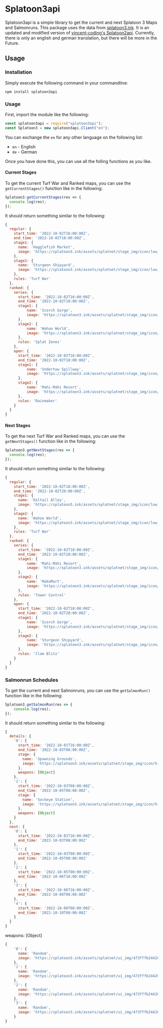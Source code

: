 # Splatoon3api
Splatoon3api is a simple library to get the current and next Splatoon 3 Maps and Salmonruns. This package uses the data from [splatoon3.ink](https://splatoon3.ink/). It is an updated and modified version of [vincent-coding's Splatoon2api](https://github.com/vincent-coding/Splatoon2api). Currently, there is only an english and german translation, but there will be more in the Future.

## Usage
### Installation
Simply execute the following command in your commandline:
```
npm install splatoon3api
```
### Usage
First, import the module like the following:
```js
const splatoon3api = require("splatoon3api");
const Splatoon3 = new splatoon3api.Client("en");
```
You can exchange the `en` for any other language on the following list:
- `en` - English
- `de` - German

Once you have done this, you can use all the folling functions as you like.

#### Current Stages
To get the current Turf War and Ranked maps, you can use the `getCurrentStages()` function like in the following:
```js
Splatoon3.getCurrentStages(res => {
  console.log(res);
});
```
It should return something similar to the following:
```js
{
  regular: {
    start_time: '2022-10-02T16:00:00Z',
    end_time: '2022-10-02T18:00:00Z',
    stage1: {
      name: 'Hagglefish Market',
      image: 'https://splatoon3.ink/assets/splatnet/stage_img/icon/low_resolution/8dc2f16d39c630bab40cead5b2485ca3559e829d0d3de0c2232c7a62fefb5fa9_1.png'
    },
    stage2: {
      name: 'Sturgeon Shipyard',
      image: 'https://splatoon3.ink/assets/splatnet/stage_img/icon/low_resolution/48684c69d5c5a4ffaf16b712a4895545a8d01196115d514fc878ce99863bb3e9_1.png'
    },
    rules: 'Turf War'
  },
  ranked: {
    series: {
      start_time: '2022-10-02T16:00:00Z',
      end_time: '2022-10-02T18:00:00Z',
      stage1: {
          name: 'Scorch Gorge',
          image: 'https://splatoon3.ink/assets/splatnet/stage_img/icon/low_resolution/35f9ca08ccc2bf759774ab2cb886567c117b9287875ca92fb590c1294ddcdc1e_1.png'
      },
      stage2: {
          name: 'Wahoo World',
          image: 'https://splatoon3.ink/assets/splatnet/stage_img/icon/low_resolution/61ea801fa4ed32360dcaf83986222ded46a72dbf56194acc6d0cf4659a92ba85_1.png'
      },
      rules: 'Splat Zones'
    },
    open: {
      start_time: '2022-10-02T16:00:00Z',
      end_time: '2022-10-02T18:00:00Z',
      stage1: {
          name: 'Undertow Spillway',
          image: 'https://splatoon3.ink/assets/splatnet/stage_img/icon/low_resolution/9b1c17b2075479d0397d2fb96efbc6fa3a28900712920e5fe1e9dfc59c6abc5c_1.png'
      },
      stage2: {
          name: 'Mahi-Mahi Resort',
          image: 'https://splatoon3.ink/assets/splatnet/stage_img/icon/low_resolution/8273118c1ffe1bf6fe031c7d8c9795dab52632c9b76e8e9f01f644ac5ae0ccc0_1.png'
      },
      rules: 'Rainmaker'
    }
  }
}
```
#### Next Stages
To get the next Turf War and Ranked maps, you can use the `getNextStages()` function like in the following:
```js
Splatoon3.getNextStages(res => {
  console.log(res);
});
```
It should return something similar to the following:
```js
{
  regular: {
    start_time: '2022-10-02T18:00:00Z',
    end_time: '2022-10-02T20:00:00Z',
    stage1: {
      name: 'Eeltail Alley',
      image: 'https://splatoon3.ink/assets/splatnet/stage_img/icon/low_resolution/898e1ae6c737a9d44552c7c81f9b710676492681525c514eadc68a6780aa52af_1.png'
    },
    stage2: {
      name: 'Wahoo World',
      image: 'https://splatoon3.ink/assets/splatnet/stage_img/icon/low_resolution/61ea801fa4ed32360dcaf83986222ded46a72dbf56194acc6d0cf4659a92ba85_1.png'
    },
    rules: 'Turf War'
  },
  ranked: {
    series: {
      start_time: '2022-10-02T18:00:00Z',
      end_time: '2022-10-02T20:00:00Z',
      stage1: {
          name: 'Mahi-Mahi Resort',
          image: 'https://splatoon3.ink/assets/splatnet/stage_img/icon/low_resolution/8273118c1ffe1bf6fe031c7d8c9795dab52632c9b76e8e9f01f644ac5ae0ccc0_1.png'
      },
      stage2: {
          name: 'MakoMart',
          image: 'https://splatoon3.ink/assets/splatnet/stage_img/icon/low_resolution/a8ba96c3dbd015b7bc6ea4fa067245c4e9aee62b6696cb41e02d35139dd21fe7_1.png'
      },
      rules: 'Tower Control'
    },
    open: {
      start_time: '2022-10-02T18:00:00Z',
      end_time: '2022-10-02T20:00:00Z',
      stage1: {
          name: 'Scorch Gorge',
          image: 'https://splatoon3.ink/assets/splatnet/stage_img/icon/low_resolution/35f9ca08ccc2bf759774ab2cb886567c117b9287875ca92fb590c1294ddcdc1e_1.png'
      },
      stage2: {
          name: 'Sturgeon Shipyard',
          image: 'https://splatoon3.ink/assets/splatnet/stage_img/icon/low_resolution/48684c69d5c5a4ffaf16b712a4895545a8d01196115d514fc878ce99863bb3e9_1.png'
      },
      rules: 'Clam Blitz'
    }
  }
}
```

### Salmonrun Schedules
To get the current and next Salmonruns, you can use the ``getSalmonRun()`` function like in the following:
```js
Splatoon3.getSalmonRun(res => {
    console.log(res);
});
```
It should return something similar to the following:
```js
{
  details: {
    '0': {
      start_time: '2022-10-01T16:00:00Z',
      end_time: '2022-10-03T08:00:00Z',
      stage: {
        name: 'Spawning Grounds',
        image: 'https://splatoon3.ink/assets/splatnet/stage_img/icon/high_resolution/be584c7c7f547b8cbac318617f646680541f88071bc71db73cd461eb3ea6326e_0.png'
      },
      weapons: [Object]
    },
    '1': {
      start_time: '2022-10-03T08:00:00Z',
      end_time: '2022-10-05T00:00:00Z',
      stage: {
        name: 'Sockeye Station',
        image: 'https://splatoon3.ink/assets/splatnet/stage_img/icon/high_resolution/3418d2d89ef84288c78915b9acb63b4ad48df7bfcb48c27d6597920787e147ec_0.png'
      },
      weapons: [Object]
    }
  },
  next: {
    '0': {
      start_time: '2022-10-01T16:00:00Z',
      end_time: '2022-10-03T08:00:00Z'
    },
    '1': {
      start_time: '2022-10-03T08:00:00Z',
      end_time: '2022-10-05T00:00:00Z'
    },
    '2': {
      start_time: '2022-10-05T00:00:00Z',
      end_time: '2022-10-06T16:00:00Z'
    },
    '3': {
      start_time: '2022-10-06T16:00:00Z',
      end_time: '2022-10-08T08:00:00Z'
    },
    '4': {
      start_time: '2022-10-08T08:00:00Z',
      end_time: '2022-10-10T00:00:00Z'
    }
  }
}
```
weapons: [Object]
```js
{
    '0': {
      name: 'Random',
      image: 'https://splatoon3.ink/assets/splatnet/ui_img/473fffb2442075078d8bb7125744905abdeae651b6a5b7453ae295582e45f7d1_0.png'     
    },
    '1': {
      name: 'Random',
      image: 'https://splatoon3.ink/assets/splatnet/ui_img/473fffb2442075078d8bb7125744905abdeae651b6a5b7453ae295582e45f7d1_0.png'     
    },
    '2': {
      name: 'Random',
      image: 'https://splatoon3.ink/assets/splatnet/ui_img/473fffb2442075078d8bb7125744905abdeae651b6a5b7453ae295582e45f7d1_0.png'     
    },
    '3': {
      name: 'Random',
      image: 'https://splatoon3.ink/assets/splatnet/ui_img/473fffb2442075078d8bb7125744905abdeae651b6a5b7453ae295582e45f7d1_0.png'     
    }
}
```



